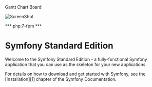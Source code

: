 Gantt Chart Board

![ScreenShot](https://raw.github.com/ApremierA/jira_gantt_chart/master/screen.jpg)

*** php:7-fpm ***




Symfony Standard Edition
========================

Welcome to the Symfony Standard Edition - a fully-functional Symfony
application that you can use as the skeleton for your new applications.

For details on how to download and get started with Symfony, see the
[Installation][1] chapter of the Symfony Documentation.